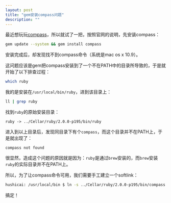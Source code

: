 ```yaml
---
layout: post
title: "gem安装compass问题"
description: ""
---
```


最近想玩玩[compass](http://compass-style.org/install/)，所以就试了一把，按照官网的说明，先安装compass：

```bash
gem update --system && gem install compass
```

安装完成后，却发现找不到compass命令（系统是mac os x 10.9）。

这问题应该是gem把compass安装到了一个不在PATH中的目录所导致的，于是就开始了以下排查过程：

```bash
which ruby
```

我的是安装在`/usr/local/bin/ruby`，进到该目录上：

```bash
ll | grep ruby
```

找到`ruby`的原始安装目录：

    ruby -> ../Cellar/ruby/2.0.0-p195/bin/ruby

进入到以上目录后，发现同目录下有个`compass`，而这个目录并不在PATH上，于是就出现了：

    compass not found

很显然，造成这个问题的原因就是因为：`ruby`是通过`brew`安装的，而`brew`安装`ruby`的实际目录并不在PATH上。

所以，为了让compass命令可用，我们需要手工建立一个softlink：

```bash
hushicai: /usr/local/bin $ ln -s ../Cellar/ruby/2.0.0-p195/bin/compass compass
```

搞定！
